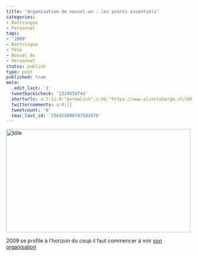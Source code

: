 ```yaml
---
title: 'Organisation de nouvel-an : les points essentiels'
categories:
- Bastringue
- Personnel
tags:
- '2009'
- Bastringue
- Fête
- Nouvel An
- Personnel
status: publish
type: post
published: true
meta:
  _edit_last: '1'
  tweetbackscheck: '1234558743'
  shorturls: a:7:{s:9:"permalink";s:86:"https://www.alienlebarge.ch/2008/12/19/organisation-de-nouvel-an-les-points-essentiels/";s:7:"tinyurl";s:25:"https://tinyurl.com/bawsyz";s:4:"isgd";s:17:"https://is.gd/ikhP";s:5:"bitly";s:18:"https://bit.ly/C6cj";s:5:"snipr";s:22:"https://snipr.com/b9xx9";s:5:"snurl";s:22:"https://snurl.com/b9xx9";s:7:"snipurl";s:24:"https://snipurl.com/b9xx9";}
  twittercomments: a:0:{}
  tweetcount: '0'
  tmac_last_id: '256454008787582976'
---
```

<img class="alignnone size-full wp-image-917" title="tôle" src="https://dlgjp9x71cipk.cloudfront.net/2008/12/tole_ondulee-ret.png" alt="tôle" width="500" height="281" />

2009 se profile à l'horizon du coup il faut commencer à voir <a href="https://www.flickr.com/photos/alienlebarge/3120589708/">son organisation</a>
